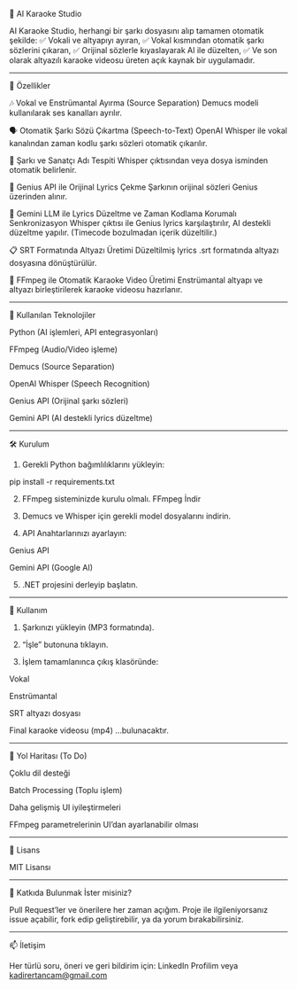 🎤 AI Karaoke Studio

AI Karaoke Studio, herhangi bir şarkı dosyasını alıp tamamen otomatik şekilde:
✅ Vokali ve altyapıyı ayıran,
✅ Vokal kısmından otomatik şarkı sözlerini çıkaran,
✅ Orijinal sözlerle kıyaslayarak AI ile düzelten,
✅ Ve son olarak altyazılı karaoke videosu üreten açık kaynak bir uygulamadır.


---

🚀 Özellikler

🎶 Vokal ve Enstrümantal Ayırma (Source Separation)
Demucs modeli kullanılarak ses kanalları ayrılır.

🗣️ Otomatik Şarkı Sözü Çıkartma (Speech-to-Text)
OpenAI Whisper ile vokal kanalından zaman kodlu şarkı sözleri otomatik çıkarılır.

🎼 Şarkı ve Sanatçı Adı Tespiti
Whisper çıktısından veya dosya isminden otomatik belirlenir.

📝 Genius API ile Orijinal Lyrics Çekme
Şarkının orijinal sözleri Genius üzerinden alınır.

🤖 Gemini LLM ile Lyrics Düzeltme ve Zaman Kodlama Korumalı Senkronizasyon
Whisper çıktısı ile Genius lyrics karşılaştırılır, AI destekli düzeltme yapılır.
(Timecode bozulmadan içerik düzeltilir.)

📋 SRT Formatında Altyazı Üretimi
Düzeltilmiş lyrics .srt formatında altyazı dosyasına dönüştürülür.

🎥 FFmpeg ile Otomatik Karaoke Video Üretimi
Enstrümantal altyapı ve altyazı birleştirilerek karaoke videosu hazırlanır.



---

🧱 Kullanılan Teknolojiler

Python (AI işlemleri, API entegrasyonları)

FFmpeg (Audio/Video işleme)

Demucs (Source Separation)

OpenAI Whisper (Speech Recognition)

Genius API (Orijinal şarkı sözleri)

Gemini API (AI destekli lyrics düzeltme)



---

🛠️ Kurulum

1. Gerekli Python bağımlılıklarını yükleyin:



pip install -r requirements.txt

2. FFmpeg sisteminizde kurulu olmalı. FFmpeg İndir


3. Demucs ve Whisper için gerekli model dosyalarını indirin.


4. API Anahtarlarınızı ayarlayın:



Genius API

Gemini API (Google AI)


5. .NET projesini derleyip başlatın.




---

📌 Kullanım

1. Şarkınızı yükleyin (MP3 formatında).


2. “İşle” butonuna tıklayın.


3. İşlem tamamlanınca çıkış klasöründe:



Vokal

Enstrümantal

SRT altyazı dosyası

Final karaoke videosu (mp4)
…bulunacaktır.



---

🧪 Yol Haritası (To Do)

Çoklu dil desteği

Batch Processing (Toplu işlem)

Daha gelişmiş UI iyileştirmeleri

FFmpeg parametrelerinin UI’dan ayarlanabilir olması



---

📄 Lisans

MIT Lisansı


---

👋 Katkıda Bulunmak İster misiniz?

Pull Request’ler ve önerilere her zaman açığım.
Proje ile ilgileniyorsanız issue açabilir, fork edip geliştirebilir, ya da yorum bırakabilirsiniz.


---

📫 İletişim

Her türlü soru, öneri ve geri bildirim için:
LinkedIn Profilim
veya
kadirertancam@gmail.com
